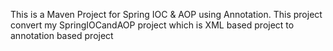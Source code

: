 This is a Maven Project for Spring IOC & AOP using Annotation.
This project convert my SpringIOCandAOP project which is XML based project to annotation based project
